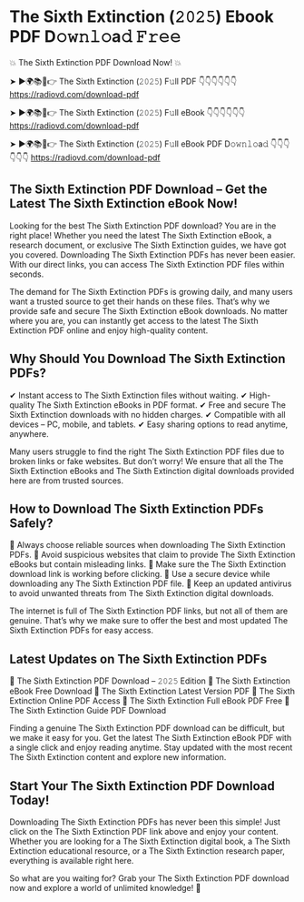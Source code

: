 # The Sixth Extinction (𝟸𝟶𝟸𝟻) Ebook PDF D𝚘𝚠𝚗𝚕𝚘a𝚍 𝙵𝚛𝚎𝚎

💥 The Sixth Extinction PDF Download Now! 💥

➤ ►🌍📚📱👉 The Sixth Extinction (𝟸𝟶𝟸𝟻) F𝚞ll PDF 👇👇👇👇👇👇
https://radiovd.com/download-pdf

➤ ►🌍📚📱👉 The Sixth Extinction (𝟸𝟶𝟸𝟻) F𝚞ll eBook 👇👇👇👇👇👇
https://radiovd.com/download-pdf

➤ ►🌍📚📱👉 The Sixth Extinction (𝟸𝟶𝟸𝟻) F𝚞ll eBook PDF D𝚘𝚠𝚗𝚕𝚘a𝚍 👇👇👇👇👇👇
https://radiovd.com/download-pdf

## The Sixth Extinction PDF Download – Get the Latest The Sixth Extinction eBook Now!

Looking for the best The Sixth Extinction PDF download? You are in the right place! Whether you need the latest The Sixth Extinction eBook, a research document, or exclusive The Sixth Extinction guides, we have got you covered. Downloading The Sixth Extinction PDFs has never been easier. With our direct links, you can access The Sixth Extinction PDF files within seconds.

The demand for The Sixth Extinction PDFs is growing daily, and many users want a trusted source to get their hands on these files. That’s why we provide safe and secure The Sixth Extinction eBook downloads. No matter where you are, you can instantly get access to the latest The Sixth Extinction PDF online and enjoy high-quality content.

## Why Should You Download The Sixth Extinction PDFs?

✔ Instant access to The Sixth Extinction files without waiting.
✔ High-quality The Sixth Extinction eBooks in PDF format.
✔ Free and secure The Sixth Extinction downloads with no hidden charges.
✔ Compatible with all devices – PC, mobile, and tablets.
✔ Easy sharing options to read anytime, anywhere.

Many users struggle to find the right The Sixth Extinction PDF files due to broken links or fake websites. But don’t worry! We ensure that all the The Sixth Extinction eBooks and The Sixth Extinction digital downloads provided here are from trusted sources.

## How to Download The Sixth Extinction PDFs Safely?

📌 Always choose reliable sources when downloading The Sixth Extinction PDFs.
📌 Avoid suspicious websites that claim to provide The Sixth Extinction eBooks but contain misleading links.
📌 Make sure the The Sixth Extinction download link is working before clicking.
📌 Use a secure device while downloading any The Sixth Extinction PDF file.
📌 Keep an updated antivirus to avoid unwanted threats from The Sixth Extinction digital downloads.

The internet is full of The Sixth Extinction PDF links, but not all of them are genuine. That’s why we make sure to offer the best and most updated The Sixth Extinction PDFs for easy access.

## Latest Updates on The Sixth Extinction PDFs

🔹 The Sixth Extinction PDF Download – 𝟸𝟶𝟸𝟻 Edition
🔹 The Sixth Extinction eBook Free Download
🔹 The Sixth Extinction Latest Version PDF
🔹 The Sixth Extinction Online PDF Access
🔹 The Sixth Extinction Full eBook PDF Free
🔹 The Sixth Extinction Guide PDF Download

Finding a genuine The Sixth Extinction PDF download can be difficult, but we make it easy for you. Get the latest The Sixth Extinction eBook PDF with a single click and enjoy reading anytime. Stay updated with the most recent The Sixth Extinction content and explore new information.

## Start Your The Sixth Extinction PDF Download Today!

Downloading The Sixth Extinction PDFs has never been this simple! Just click on the The Sixth Extinction PDF link above and enjoy your content. Whether you are looking for a The Sixth Extinction digital book, a The Sixth Extinction educational resource, or a The Sixth Extinction research paper, everything is available right here.

So what are you waiting for? Grab your The Sixth Extinction PDF download now and explore a world of unlimited knowledge! 🚀